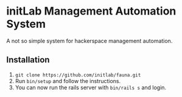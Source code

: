 initLab Management Automation System
====================================

A not so simple system for hackerspace management automation.

Installation
------------

1. `git clone https://github.com/initlab/fauna.git`
2. Run `bin/setup` and follow the instructions.
3. You can now run the rails server with `bin/rails s` and login.

